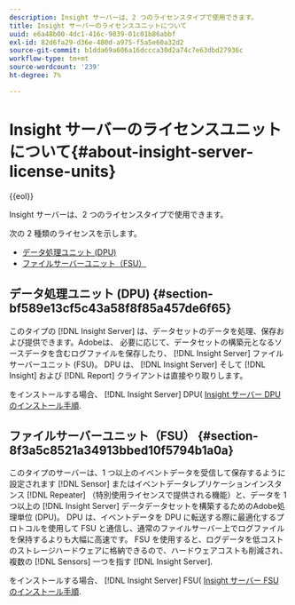 ```yaml
---
description: Insight サーバーは、2 つのライセンスタイプで使用できます。
title: Insight サーバーのライセンスユニットについて
uuid: e6a48b00-4dc1-416c-9039-01c01b86abbf
exl-id: 82d6fa29-d36e-480d-a975-f5a5e60a32d2
source-git-commit: b1dda69a606a16dccca30d2a74c7e63dbd27936c
workflow-type: tm+mt
source-wordcount: '239'
ht-degree: 7%

---
```


# Insight サーバーのライセンスユニットについて{#about-insight-server-license-units}

{{eol}}

Insight サーバーは、2 つのライセンスタイプで使用できます。

次の 2 種類のライセンスを示します。

* [データ処理ユニット (DPU)](../../../home/c-inst-svr/c-install-ins-svr/c-abt-inst-svr-lic-units.md#section-bf589e13cf5c43a58f8f85a457de6f65)
* [ファイルサーバーユニット（FSU）](../../../home/c-inst-svr/c-install-ins-svr/c-abt-inst-svr-lic-units.md#section-8f3a5c8521a34913bbed10f5794b1a0a)

## データ処理ユニット (DPU) {#section-bf589e13cf5c43a58f8f85a457de6f65}

このタイプの [!DNL Insight Server] は、データセットのデータを処理、保存および提供できます。Adobeは、 必要に応じて、データセットの構築元となるソースデータを含むログファイルを保存したり、 [!DNL Insight Server] ファイルサーバーユニット (FSU)。 DPU は、 [!DNL Insight Server] そして [!DNL Insight] および [!DNL Report] クライアントは直接やり取りします。

をインストールする場合、 [!DNL Insight Server] DPU( [Insight サーバー DPU のインストール手順](../../../home/c-inst-svr/c-install-ins-svr/t-install-proc-inst-svr-dpu/t-install-proc-inst-svr-dpu.md#task-ce1ac85294604467ab750b24176d25bc).

## ファイルサーバーユニット（FSU） {#section-8f3a5c8521a34913bbed10f5794b1a0a}

このタイプのサーバーは、1 つ以上のイベントデータを受信して保存するように設定されます [!DNL Sensor] またはイベントデータレプリケーションインスタンス [!DNL Repeater] （特別使用ライセンスで提供される機能）と、データを 1 つ以上の [!DNL Insight Server] データデータセットを構築するためのAdobe処理単位 (DPU)。 DPU は、イベントデータを DPU に転送する際に最適化するプロトコルを使用して FSU と通信し、通常のファイルサーバー上でログファイルを保持するよりも大幅に高速です。 FSU を使用すると、ログデータを低コストのストレージハードウェアに格納できるので、ハードウェアコストも削減され、複数の [!DNL Sensors] 一つを指す [!DNL Insight Server].

をインストールする場合、 [!DNL Insight Server] FSU( [Insight サーバー FSU のインストール手順](../../../home/c-inst-svr/c-install-ins-svr/t-inst-proc-fsu.md#task-e4a4a791b6694119ba45b36f3e573016).
